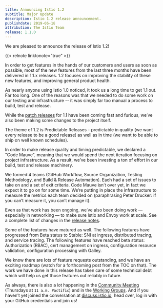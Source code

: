 ```yaml
---
title: Announcing Istio 1.2
subtitle: Major Update
description: Istio 1.2 release announcement.
publishdate: 2019-06-18
attribution: The Istio Team
release: 1.1.0
---
```


We are pleased to announce the release of Istio 1.2!

{{< relnote linktonote="true" >}}

In order to get features in the hands of our customers and users as soon as
possible, most of the new features from the last three months have been
delivered in 1.1.x releases.  1.2 focuses on improving the stability of
these new features, and improving general product health.

As nearly anyone using Istio 1.0 noticed, it took us a long time to get 1.1
out. Far too long. One of the reasons was that we needed to do some work on
our testing and infrastructure -- it was simply far too manual a process to
build, test and release.

While the [patch releases](/about/notes) for 1.1 have been coming fast and
furious, we’ve
also been making some changes to the project itself.

The theme of 1.2 is Predictable Releases - predictable in quality (we want
every release to be a good release) as well as in time (we want to be able
to ship on well known schedules).

In order to make release quality and timing predictable, we declared a
"Code Mauve",  meaning that we would spend the next iteration focusing on
project infrastructure. As a result, we’ve been investing a ton of effort
in our build, test and release machinery.

We formed 4 teams (GitHub Workflow, Source Organization, Testing Methodology,
and Build & Release Automation). Each had a set of issues to take on and a
set of exit criteria. Code Mauve isn’t over yet, in fact we expect it to go
on for some time.   We’re putting in place the infrastructure to measure the
metrics each team decided on (paraphrasing Peter Drucker: if you can’t
measure it, you can’t manage it).

Even as that work has been ongoing, we’ve also been doing work — especially
in networking — to make sure Istio and Envoy work at scale. See a complete
list of changes in the [release notes](/about/notes/1.2).

Some of the features have matured as well. The following features have
progressed from Beta status
to Stable:  SNI at ingress, distributed tracing, and service tracing. The
following features have reached beta status: Authorization (RBAC), cert
management on ingress, configuration resource validation, configuration
processing with Galley.

We know there are lots of feature requests outstanding, and we have an
exciting roadmap (watch for a forthcoming post from the TOC on that). The work
we have done in this release has taken care of some technical debt which will
help us get those features out reliably in future.

As always, there is also a lot happening in the [Community
Meeting](https://github.com/istio/community#community-meeting) (Thursdays at
`11 a.m. Pactific`) and in the [Working
Groups](https://github.com/istio/community/blob/master/WORKING-GROUPS.md). And
if you haven’t yet joined the conversation at
[discuss.istio.io](https://discuss.istio.io), head over, log in with your
GitHub credentials and join us!
